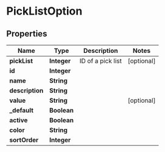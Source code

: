 
# PickListOption

## Properties
Name | Type | Description | Notes
------------ | ------------- | ------------- | -------------
**pickList** | **Integer** | ID of a pick list |  [optional]
**id** | **Integer** |  | 
**name** | **String** |  | 
**description** | **String** |  | 
**value** | **String** |  |  [optional]
**_default** | **Boolean** |  | 
**active** | **Boolean** |  | 
**color** | **String** |  | 
**sortOrder** | **Integer** |  | 



